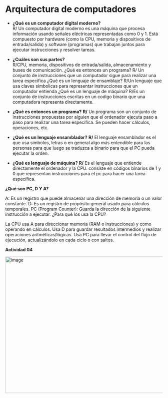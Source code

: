# Arquitectura de computadores
- **¿Qué es un computador digital moderno?**  
R/ Un computador digital moderno es una máquina que procesa información usando señales eléctricas representadas como 0 y 1. Está compuesto por hardware (como la CPU, memoria y dispositivos de entrada/salida) y software (programas) que trabajan juntos para ejecutar instrucciones y resolver tareas.

- **¿Cuáles son sus partes?**  
R/CPU, memoria, dispositivos de entrada/salida, almacenamiento y buses de comunicación.
¿Qué es entonces un programa?
R/ Un conjunto de instrucciones que un computador sigue para realizar una tarea especifica
¿Qué es un lenguaje de ensamblaje?
R/Un lenguaje que usa claves simbolicas para representar instrucciones que un computador entienda
¿Qué es un lenguaje de máquina?
R/Es un conjunto de instrucciones escritas en un codigo binario que una computadora representa directamente.

- **¿Qué es entonces un programa?**
**R/** Un programa son un conjunto de instrucciones propuestas por alguien que el ordenador ejecuta paso a paso para realizar una tarea específica. Se pueden hacer cálculos, operaciones, etc.
- **¿Qué es un lenguaje ensamblador?**
**R/**  El lenguaje ensamblador es el que usa simbolos, letras o en general algo más entendible para las personas para que luego se traduzca a binario para que el PC pueda ejecutar la orden.
- **¿Qué es lenguaje de máquina?**
**R/**  Es el lenguaje que entiende directamente el ordenador y la CPU. consiste en códigos binarios de 1 y 0 que representan instrucciones para el pc para hacer una tarea específica.

**¿Qué son PC, D Y A?**

A: Es un registro que puede almacenar una dirección de memoria o un valor constante.
D: Es un registro de propósito general usado para cálculos temporales.
PC (Program Counter): Guarda la dirección de la siguiente instrucción a ejecutar.
¿Para qué los usa la CPU?

La CPU usa A para direccionar memoria (RAM o instrucciones) y como operando en cálculos.
Usa D para guardar resultados intermedios y realizar operaciones aritméticas/lógicas.
Usa PC para llevar el control del flujo de ejecución, actualizándolo en cada ciclo o con saltos.

**Actividad 04**

<img width="994" height="436" alt="image" src="https://github.com/user-attachments/assets/e0668195-9b63-4153-b33e-a890b85a1cd4" />

